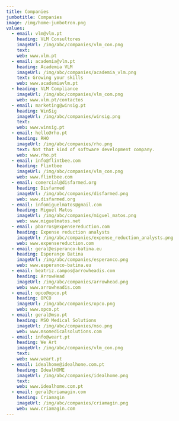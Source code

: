```yaml
---
title: Companies
jumbotitle: Companies
image: /img/home-jumbotron.png
values:
  - email: vlm@vlm.pt
    heading: VLM Consultores
    imageUrl: /img/abc/companies/vlm_con.png
    text:
    web: www.vlm.pt
  - email: academia@vlm.pt
    heading: Academia VLM
    imageUrl: /img/abc/companies/academia_vlm.png
    text: Growing your skills
    web: www.academiavlm.pt
  - heading: VLM Compliance
    imageUrl: /img/abc/companies/vlm_com.png
    web: www.vlm.pt/contactos
  - email: marketing@winsig.pt
    heading: WinSig
    imageUrl: /img/abc/companies/winsig.png
    text:
    web: www.winsig.pt
  - email: hello@rho.pt
    heading: RHO
    imageUrl: /img/abc/companies/rho.png
    text: Not that kind of software development company.
    web: www.rho.pt
  - email: info@flintbee.com
    heading: Flintbee
    imageUrl: /img/abc/companies/vlm_con.png
    web: www.flintbee.com
  - email: comercial@disfarmed.org
    heading: Disfarmed
    imageUrl: /img/abc/companies/disfarmed.png
    web: www.disfarmed.org
  - email: infomiguelmatos@gmail.com
    heading: Miguel Matos
    imageUrl: /img/abc/companies/miguel_matos.png
    web: www.miguelmatos.net
  - email: pbarros@expensereduction.com
    heading: Expense reduction analysts
    imageUrl: /img/abc/companies/expense_reduction_analysts.png
    web: www.expensereduction.com
  - email: geral@esperanco-batina.eu
    heading: Esperanço Batina
    imageUrl: /img/abc/companies/esperanco.png
    web: www.esperanco-batina.eu
  - email: beatriz.campos@arrowheadis.com
    heading: ArrowHead
    imageUrl: /img/abc/companies/arrowhead.png
    web: www.arrowheadis.com
  - email: opco@opco.pt
    heading: OPCO
    imageUrl: /img/abc/companies/opco.png
    web: www.opco.pt
  - email: geral@mso.pt
    heading: MSO Medical Solutions
    imageUrl: /img/abc/companies/mso.png
    web: www.msomedicalsolutions.com
  - email: info@weart.pt
    heading: We Art
    imageUrl: /img/abc/companies/vlm_con.png
    text:
    web: www.weart.pt
  - email: idealhome@idealhome.com.pt
    heading: IdealHOME
    imageUrl: /img/abc/companies/idealhome.png
    text: 
    web: www.idealhome.com.pt
  - email: geral@criamagin.com
    heading: Criamagin
    imageUrl: /img/abc/companies/criamagin.png
    web: www.criamagin.com
---
```



